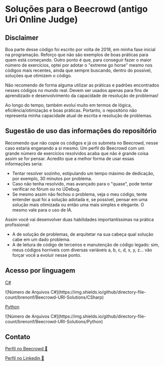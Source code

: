 <h1>Soluções para o Beecrowd (antigo Uri Online Judge)</h1>

<h2>Disclaimer</h2>

<p>Boa parte desse código foi escrito por volta de 2018, em minha fase inicial na programação. Reforço que não são exemplos de boas práticas para quem está começando. Outro ponto é que, para conseguir fazer o maior número de exercícios, optei por adotar o "extreme go horse" mesmo nos códigos mais recentes, ainda que sempre buscando, dentro do possível, soluções que otimizem o código.</p>

<p>Não recomendo de forma alguma utilizar as práticas e padrões encontrados nesses códigos no mundo real. Devem ser usados apenas para fins de aprendizado e desenvolvimento da capacidade de resolução de problemas!</p>

<p>Ao longo do tempo, também evoluí muito em termos de lógica, eficiência/otimização e boas práticas. Portanto, o repositório não representa minha capacidade atual de escrita e resolução de problemas.</p>

<h2>Sugestão de uso das informações do repositório</h2>

<p>Recomendo que não copie os códigos e já os submeta no Beecrowd, nesse caso estaria enganando a si mesmo. Um perfil do Beecrowd com um grande número de exercícios resolvidos acaba que não é grande coisa assim se for pensar. Acredito que a melhor forma de usar essas informações seria:</p>

<ul>
  <li>Tentar resolver sozinho, estipulando um tempo máximo de dedicação, por exemplo, 30 minutos por problema.</li>
  <li>Caso não tenha resolvido, mas avançado para o "quase", pode tentar verificar no fórum ou no UDebug.</li>
  <li>Se mesmo assim não fechou o problema, veja o meu código, tente entender qual foi a solução adotada e, se possível, pensar em uma solução mais otimizada ou então uma mais simples e elegante. O mesmo vale para o uso de IA.</li>
</ul>

<p>Assim você vai desenvolver duas habilidades importantíssimas na prática profissional:</p>

<ul>
  <li>A de solução de problemas, de arquitetar na sua cabeça qual solução cabe em um dado problema.</li>
  <li>A de leitura de código de terceiros e manutenção de código legado: sim, meus códigos horríveis com diversas variáveis a, b, c, d, x, y, z... vão forçar você a evoluir nesse ponto.</li>
</ul>

<h2>Acesso por linguagem</h2>

<p><a href="https://github.com/brenonf/Beecrowd-URI-Solutions/tree/master/C%23" target="_blank">C#</a></p>
![Número de Arquivos C#](https://img.shields.io/github/directory-file-count/brenonf/Beecrowd-URI-Solutions/CSharp)

<p><a href="https://github.com/brenonf/Beecrowd-URI-Solutions/tree/master/Python" target="_blank">Python</a></p>
![Número de Arquivos C#](https://img.shields.io/github/directory-file-count/brenonf/Beecrowd-URI-Solutions/Python)

<h2>Contato</h2>

<p><a href="https://judge.beecrowd.com/pt/profile/265089" target="_blank">Perfil no Beecrowd 🐝</a></p>

<p><a href="https://www.linkedin.com/in/brenonf/" target="_blank">Perfil no Linkedin 💼</a></p>
